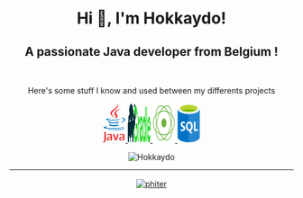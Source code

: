 <h1 align="center">Hi 👋, I'm Hokkaydo!</h1>
<h2 align="center">A passionate Java developer from Belgium !</h2>

<br>
<p align="center">Here's some stuff I know and used between my differents projects</p>
<p align="center">
    <a href="https://www.java.com"> 
      <img src="assets/devicons/java.svg"
        alt="java"
        width="40"
        height="70"
       />
    </a>
    <a href="https://www.gradle.org">
      <img src="assets/devicons/gradle.svg"
        alt="gradle"
        width="40"
        height="70"
      />
    </a>
    <a href="https://projectreactor.io">
      <img src="assets/devicons/reactor.svg"
        alt="reactor"
        width="40"
        height="70"
      />
    </a>
    <a href="https://wikipedia.org/wiki/SQL">
      <img
        src="assets/devicons/sql.svg"
        alt="sql"
        width="40"
        height="70"
    />               
    </a>
</p>
<p align="center">
    <img src="https://github-readme-stats.vercel.app/api?username=Hokkaydo&show_icons=true" alt="Hokkaydo" />
</p>
<hr>
<p align="center">
    <a href="https://twitter.com/Hokkaydo" target="blank">
        <img
            align="center"
            src="https://cdn.jsdelivr.net/npm/simple-icons@3.0.1/icons/twitter.svg"
            alt="phiter"
            height="20"
            width="20"
        />
</p>
